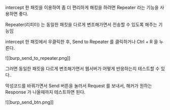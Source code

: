 
intercept 한 패킷을 이용하여 좀 더 편리하게 해킹을 하려면 Repeater 라는 기능을 사용하면 좋다.

Repeater(리피터) 는 동일한 패킷을 다르게 변조해가면서 전송할 수 있도록 해주는 기능임

intercept 한 패킷에서 우클릭한 후, Send to Repeater 를 클릭하거나 Ctrl + R 을 누른다.

![[burp_send_to_repeater.png]]

그러면 동일한 패킷을 다르게 변조해가면서 웹서버가 어떻게 반응하는지 테스트할 수 있다.

악성코드를 바꿔가면서 Send 버튼을 눌러서 Request 를 보내서, 해커가 원하는 Response 가 나올때까지 테스트하면 된다.

![[burp_send_btn.png]]